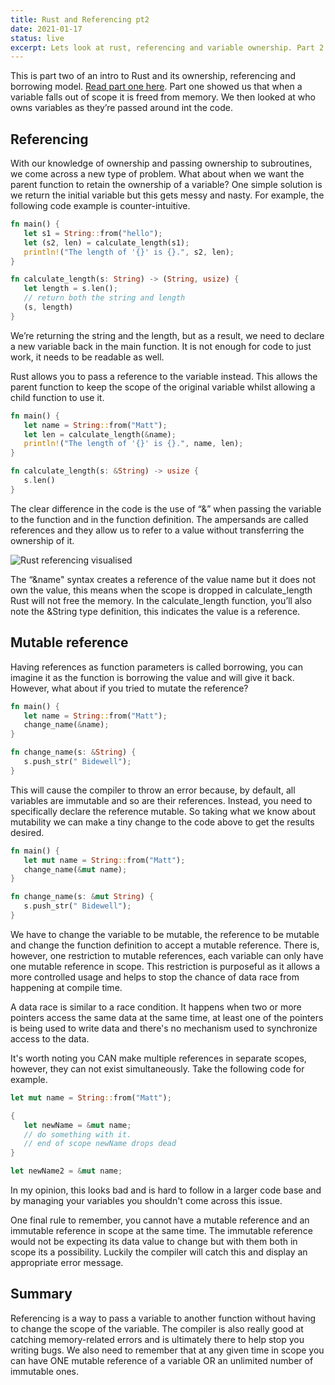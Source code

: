 ```yaml
---
title: Rust and Referencing pt2
date: 2021-01-17
status: live
excerpt: Lets look at rust, referencing and variable ownership. Part 2
---
```


This is part two of an intro to Rust and its ownership, referencing and borrowing model. [Read part one here](/posts/2021-01-10-rust-and-ownership). Part one showed us that when a variable falls out of scope it is freed from memory. We then looked at who owns variables as they’re passed around int the code.

## Referencing

With our knowledge of ownership and passing ownership to subroutines, we come across a new type of problem. What about when we want the parent function to retain the ownership of a variable? One simple solution is we return the initial variable but this gets messy and nasty. For example, the following code example is counter-intuitive.

```Rust
fn main() {
   let s1 = String::from("hello");
   let (s2, len) = calculate_length(s1);
   println!("The length of '{}' is {}.", s2, len);
}

fn calculate_length(s: String) -> (String, usize) {
   let length = s.len();
   // return both the string and length
   (s, length)
}
```

We’re returning the string and the length, but as a result, we need to declare a new variable back in the main function. It is not enough for code to just work, it needs to be readable as well.

Rust allows you to pass a reference to the variable instead. This allows the parent function to keep the scope of the original variable whilst allowing a child function to use it.

```rust
fn main() {
   let name = String::from("Matt");
   let len = calculate_length(&name);
   println!("The length of '{}' is {}.", name, len);
}

fn calculate_length(s: &String) -> usize {
   s.len()
}
```

The clear difference in the code is the use of “&” when passing the variable to the function and in the function definition. The ampersands are called references and they allow us to refer to a value without transferring the ownership of it.

![Rust referencing visualised](../../assets/images/2021-01-17-rust-and-referencing/01-rust-and-referencing-pt-2.png)

The “&name" syntax creates a reference of the value name but it does not own the value, this means when the scope is dropped in calculate_length Rust will not free the memory. In the calculate_length function, you’ll also note the &String type definition, this indicates the value is a reference.

## Mutable reference

Having references as function parameters is called borrowing, you can imagine it as the function is borrowing the value and will give it back. However, what about if you tried to mutate the reference?

```rust
fn main() {
   let name = String::from("Matt");
   change_name(&name);
}

fn change_name(s: &String) {
   s.push_str(" Bidewell");
}
```

This will cause the compiler to throw an error because, by default, all variables are immutable and so are their references. Instead, you need to specifically declare the reference mutable. So taking what we know about mutability we can make a tiny change to the code above to get the results desired.

```rust
fn main() {
   let mut name = String::from("Matt");
   change_name(&mut name);
}

fn change_name(s: &mut String) {
   s.push_str(" Bidewell");
}
```

We have to change the variable to be mutable, the reference to be mutable and change the function definition to accept a mutable reference. There is, however, one restriction to mutable references, each variable can only have one mutable reference in scope. This restriction is purposeful as it allows a more controlled usage and helps to stop the chance of data race from happening at compile time.

A data race is similar to a race condition. It happens when two or more pointers access the same data at the same time, at least one of the pointers is being used to write data and there's no mechanism used to synchronize access to the data.

It's worth noting you CAN make multiple references in separate scopes, however, they can not exist simultaneously. Take the following code for example.

```rust
let mut name = String::from("Matt");

{
   let newName = &mut name;
   // do something with it.
   // end of scope newName drops dead
}

let newName2 = &mut name;
```

In my opinion, this looks bad and is hard to follow in a larger code base and by managing your variables you shouldn't come across this issue.

One final rule to remember, you cannot have a mutable reference and an immutable reference in scope at the same time. The immutable reference would not be expecting its data value to change but with them both in scope its a possibility. Luckily the compiler will catch this and display an appropriate error message.

## Summary

Referencing is a way to pass a variable to another function without having to change the scope of the variable. The compiler is also really good at catching memory-related errors and is ultimately there to help stop you writing bugs. We also need to remember that at any given time in scope you can have ONE mutable reference of a variable OR an unlimited number of immutable ones.

